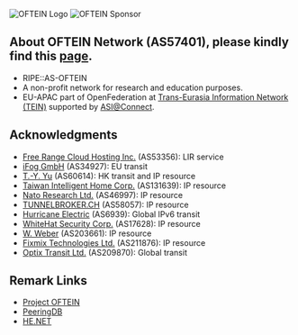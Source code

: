 ![OFTEIN Logo](https://peering.oftein.net/misc/as57401.png)
![OFTEIN Sponsor](https://peering.oftein.net/misc/sponsor.png)

## About OFTEIN Network (AS57401), please kindly find this [page](https://peering.oftein.net).
* RIPE::AS-OFTEIN
* A non-profit network for research and education purposes.
* EU-APAC part of OpenFederation at [Trans-Eurasia Information Network (TEIN)](https://www.tein3.net/) supported by [ASI@Connect](https://www.tein.asia/).

## Acknowledgments
* [Free Range Cloud Hosting Inc.](https://freerangecloud.com/) (AS53356): LIR service
* [iFog GmbH](https://ifog.ch/en/) (AS34927): EU transit
* [T.-Y. Yu](https://network.steveyi.net/) (AS60614): HK transit and IP resource
* [Taiwan Intelligent Home Corp.](https://www.tih.tw) (AS131639): IP resource
* [Nato Research Ltd.](https://internet.nat.moe/) (AS46997): IP resource
* [TUNNELBROKER.CH](https://www.tunnelbroker.ch/) (AS58057): IP resource 
* [Hurricane Electric](https://bgp.he.net/) (AS6939): Global IPv6 transit
* [WhiteHat Security Corp.](#) (AS17628): IP resource
* [W. Weber](#) (AS203661): IP resource
* [Fixmix Technologies Ltd.](#) (AS211876): IP resource
* [Optix Transit Ltd.](https://www.optixtransit.eu/) (AS209870): Global transit

## Remark Links
* [Project OFTEIN](https://github.com/OFTEIN-NET)
* [PeeringDB](https://www.peeringdb.com/asn/57401/)  
* [HE.NET](https://bgp.he.net/AS57401)  
